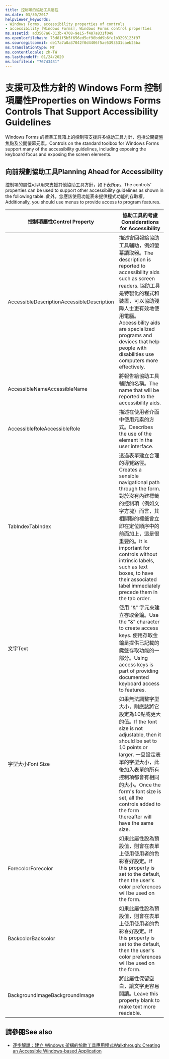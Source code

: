 ```yaml
---
title: 控制項的協助工具屬性
ms.date: 03/30/2017
helpviewer_keywords:
- Windows Forms, accessibility properties of controls
- accessibility [Windows Forms], Windows Forms control properties
ms.assetid: ad3567a6-313b-4708-9e15-f487a831f049
ms.openlocfilehash: 73d81f5b5f656ed5ef90bdd9b6fe1b3293123f97
ms.sourcegitcommit: de17a7a0a37042f0d4406f5ae5393531caeb25ba
ms.translationtype: MT
ms.contentlocale: zh-TW
ms.lasthandoff: 01/24/2020
ms.locfileid: "76743431"
---
```

# <a name="properties-on-windows-forms-controls-that-support-accessibility-guidelines"></a><span data-ttu-id="0f113-102">支援可及性方針的 Windows Form 控制項屬性</span><span class="sxs-lookup"><span data-stu-id="0f113-102">Properties on Windows Forms Controls That Support Accessibility Guidelines</span></span>
<span data-ttu-id="0f113-103">Windows Forms 的標準工具箱上的控制項支援許多協助工具方針，包括公開鍵盤焦點及公開螢幕元素。</span><span class="sxs-lookup"><span data-stu-id="0f113-103">Controls on the standard toolbox for Windows Forms support many of the accessibility guidelines, including exposing the keyboard focus and exposing the screen elements.</span></span>  
  
## <a name="planning-ahead-for-accessibility"></a><span data-ttu-id="0f113-104">向前規劃協助工具</span><span class="sxs-lookup"><span data-stu-id="0f113-104">Planning Ahead for Accessibility</span></span>  
 <span data-ttu-id="0f113-105">控制項的屬性可以用來支援其他協助工具方針，如下表所示。</span><span class="sxs-lookup"><span data-stu-id="0f113-105">The controls' properties can be used to support other accessibility guidelines as shown in the following table.</span></span> <span data-ttu-id="0f113-106">此外，您應該使用功能表來提供程式功能的存取權。</span><span class="sxs-lookup"><span data-stu-id="0f113-106">Additionally, you should use menus to provide access to program features.</span></span>  
  
|<span data-ttu-id="0f113-107">控制項屬性</span><span class="sxs-lookup"><span data-stu-id="0f113-107">Control Property</span></span>|<span data-ttu-id="0f113-108">協助工具的考慮</span><span class="sxs-lookup"><span data-stu-id="0f113-108">Considerations for Accessibility</span></span>|  
|----------------------|--------------------------------------|  
|<span data-ttu-id="0f113-109">AccessibleDescription</span><span class="sxs-lookup"><span data-stu-id="0f113-109">AccessibleDescription</span></span>|<span data-ttu-id="0f113-110">描述會回報給協助工具輔助，例如螢幕讀取器。</span><span class="sxs-lookup"><span data-stu-id="0f113-110">The description is reported to accessibility aids such as screen readers.</span></span> <span data-ttu-id="0f113-111">協助工具是特製化的程式和裝置，可以協助殘障人士更有效地使用電腦。</span><span class="sxs-lookup"><span data-stu-id="0f113-111">Accessibility aids are specialized programs and devices that help people with disabilities use computers more effectively.</span></span>|  
|<span data-ttu-id="0f113-112">AccessibleName</span><span class="sxs-lookup"><span data-stu-id="0f113-112">AccessibleName</span></span>|<span data-ttu-id="0f113-113">將報告給協助工具輔助的名稱。</span><span class="sxs-lookup"><span data-stu-id="0f113-113">The name that will be reported to the accessibility aids.</span></span>|  
|<span data-ttu-id="0f113-114">AccessibleRole</span><span class="sxs-lookup"><span data-stu-id="0f113-114">AccessibleRole</span></span>|<span data-ttu-id="0f113-115">描述在使用者介面中使用元素的方式。</span><span class="sxs-lookup"><span data-stu-id="0f113-115">Describes the use of the element in the user interface.</span></span>|  
|<span data-ttu-id="0f113-116">TabIndex</span><span class="sxs-lookup"><span data-stu-id="0f113-116">TabIndex</span></span>|<span data-ttu-id="0f113-117">透過表單建立合理的導覽路徑。</span><span class="sxs-lookup"><span data-stu-id="0f113-117">Creates a sensible navigational path through the form.</span></span> <span data-ttu-id="0f113-118">對於沒有內建標籤的控制項（例如文字方塊）而言，其相關聯的標籤會立即在定位順序中的前面加上，這是很重要的。</span><span class="sxs-lookup"><span data-stu-id="0f113-118">It is important for controls without intrinsic labels, such as text boxes, to have their associated label immediately precede them in the tab order.</span></span>|  
|<span data-ttu-id="0f113-119">文字</span><span class="sxs-lookup"><span data-stu-id="0f113-119">Text</span></span>|<span data-ttu-id="0f113-120">使用 "&" 字元來建立存取金鑰。</span><span class="sxs-lookup"><span data-stu-id="0f113-120">Use the "&" character to create access keys.</span></span> <span data-ttu-id="0f113-121">使用存取金鑰是提供已記載的鍵盤存取功能的一部分。</span><span class="sxs-lookup"><span data-stu-id="0f113-121">Using access keys is part of providing documented keyboard access to features.</span></span>|  
|<span data-ttu-id="0f113-122">字型大小</span><span class="sxs-lookup"><span data-stu-id="0f113-122">Font Size</span></span>|<span data-ttu-id="0f113-123">如果無法調整字型大小，則應該將它設定為10點或更大的值。</span><span class="sxs-lookup"><span data-stu-id="0f113-123">If the font size is not adjustable, then it should be set to 10 points or larger.</span></span> <span data-ttu-id="0f113-124">一旦設定表單的字型大小，此後加入表單的所有控制項都會有相同的大小。</span><span class="sxs-lookup"><span data-stu-id="0f113-124">Once the form's font size is set, all the controls added to the form thereafter will have the same size.</span></span>|  
|<span data-ttu-id="0f113-125">Forecolor</span><span class="sxs-lookup"><span data-stu-id="0f113-125">Forecolor</span></span>|<span data-ttu-id="0f113-126">如果此屬性設為預設值，則會在表單上使用使用者的色彩喜好設定。</span><span class="sxs-lookup"><span data-stu-id="0f113-126">If this property is set to the default, then the user's color preferences will be used on the form.</span></span>|  
|<span data-ttu-id="0f113-127">Backcolor</span><span class="sxs-lookup"><span data-stu-id="0f113-127">Backcolor</span></span>|<span data-ttu-id="0f113-128">如果此屬性設為預設值，則會在表單上使用使用者的色彩喜好設定。</span><span class="sxs-lookup"><span data-stu-id="0f113-128">If this property is set to the default, then the user's color preferences will be used on the form.</span></span>|  
|<span data-ttu-id="0f113-129">BackgroundImage</span><span class="sxs-lookup"><span data-stu-id="0f113-129">BackgroundImage</span></span>|<span data-ttu-id="0f113-130">將此屬性保留空白，讓文字更容易閱讀。</span><span class="sxs-lookup"><span data-stu-id="0f113-130">Leave this property blank to make text more readable.</span></span>|  
  
## <a name="see-also"></a><span data-ttu-id="0f113-131">請參閱</span><span class="sxs-lookup"><span data-stu-id="0f113-131">See also</span></span>

- [<span data-ttu-id="0f113-132">逐步解說：建立 Windows 架構的協助工具應用程式</span><span class="sxs-lookup"><span data-stu-id="0f113-132">Walkthrough: Creating an Accessible Windows-based Application</span></span>](walkthrough-creating-an-accessible-windows-based-application.md)

